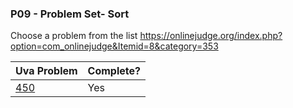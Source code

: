 ### P09 - Problem Set- Sort
Choose a problem from the list https://onlinejudge.org/index.php?option=com_onlinejudge&Itemid=8&category=353

|Uva Problem|Complete?|
|-|-|
|[450](https://github.com/ArshiaClare/4883-Programming_Techniques-Clare/tree/master/Assignments/P09/450)| Yes|
